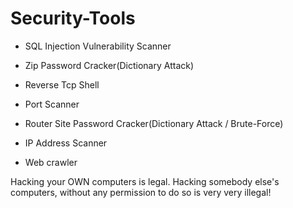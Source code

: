 # Security-Tools

- SQL Injection Vulnerability Scanner

- Zip Password Cracker(Dictionary Attack)

- Reverse Tcp Shell

- Port Scanner

- Router Site Password Cracker(Dictionary Attack / Brute-Force)

- IP Address Scanner

- Web crawler

Hacking your OWN computers is legal. Hacking somebody else's computers, without any permission to do so is very very illegal!

